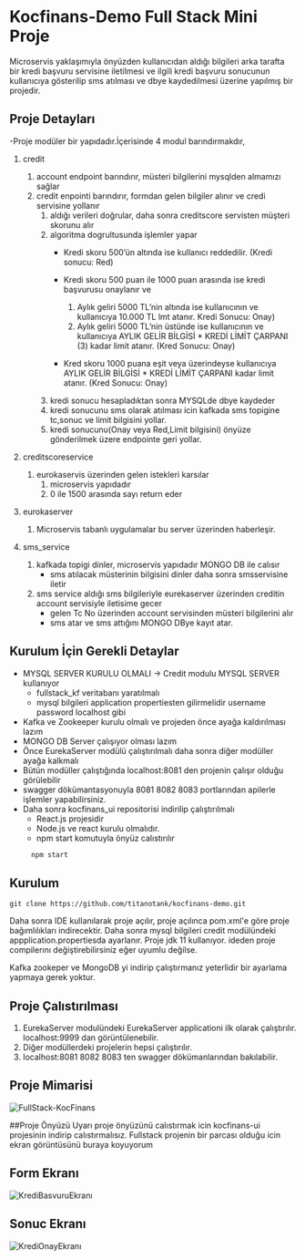 # Kocfinans-Demo Full Stack Mini Proje
Microservis yaklaşımıyla önyüzden kullanıcıdan aldığı bilgileri arka tarafta bir kredi başvuru 
servisine iletilmesi ve ilgili kredi başvuru sonucunun 
kullanıcıya gösterilip sms atılması ve dbye kaydedilmesi üzerine yapılmış bir projedir.

## Proje Detayları
-Proje modüler bir yapıdadır.İçerisinde 4 modul barındırmakdır,
1. credit
   1. account endpoint barındırır, müsteri bilgilerini mysqlden almamızı sağlar
   2. credit enpointi barındırır, formdan gelen bilgiler alınır ve credi servisine yollanır
      1. aldığı verileri doğrular, daha sonra creditscore servisten müşteri skorunu alır
      2. algoritma dogrultusunda işlemler yapar
          * Kredi skoru 500’ün altında ise kullanıcı reddedilir. (Kredi sonucu: Red)
          * Kredi skoru 500 puan ile 1000 puan arasında ise kredi başvurusu onaylanır ve
              1. Aylık geliri 5000 TL’nin altında ise kullanıcının  ve kullanıcıya 10.000 TL lmt atanır.
                  Kredi Sonucu: Onay)
              2. Aylık geliri 5000 TL’nin üstünde ise kullanıcının  ve kullanıcıya  AYLIK GELİR BİLGİSİ *
                  KREDİ LİMİT ÇARPANI (3) kadar limit atanır. (Kred Sonucu: Onay)
                  
          * Kred skoru 1000 puana eşit veya üzerindeyse kullanıcıya AYLIK GELİR BİLGİSİ *
                  KREDİ LİMİT ÇARPANI kadar limit atanır. (Kred Sonucu: Onay)
       1. kredi sonucu hesapladıktan sonra MYSQLde dbye kaydeder
       2. kredi sonucunu sms olarak atılması icin kafkada sms topigine tc,sonuc ve limit bilgisini yollar.
       3. kredi sonucunu(Onay veya Red,Limit bilgisini) önyüze gönderilmek üzere endpointe geri yollar.
2. creditscoreservice
   1. eurokaservis üzerinden gelen istekleri karsılar
      1. microservis yapıdadır
      1. 0 ile 1500 arasında sayı return eder

 
3. eurokaserver
   1. Microservis tabanlı uygulamalar bu server üzerinden haberleşir.
4. sms_service
    1. kafkada topigi dinler, microservis yapıdadır MONGO DB ile calısır
        * sms atılacak müsterinin bilgisini dinler daha sonra smsservisine iletir
    2. sms service aldığı sms bilgileriyle eurekaserver üzerinden creditin account servisiyle iletisime gecer
        * gelen Tc No üzerinden account servisinden müsteri bilgilerini alır
        * sms atar ve sms attığını MONGO DBye kayıt atar.
        
        
## Kurulum İçin Gerekli Detaylar
  * MYSQL SERVER KURULU OLMALI -> Credit modulu MYSQL SERVER kullanıyor 
     * fullstack_kf veritabanı yaratılmalı
     * mysql bilgileri application propertiesten gilirmelidir username password localhost gibi
  * Kafka ve Zookeeper kurulu olmalı ve projeden önce ayağa kaldırılması lazım
  * MONGO DB Server çalışıyor olması lazım
  * Önce EurekaServer modülü çalıştırılmalı daha sonra diğer modüller ayağa kalkmalı
  * Bütün modüller çalıştığında localhost:8081 den projenin çalışır olduğu görülebilir
  * swagger dökümantasyonuyla 8081 8082 8083 portlarından apilerle işlemler yapabilirsiniz.
  * Daha sonra kocfinans_ui repositorisi indirilip çalıştırılmalı
     * React.js projesidir
     * Node.js ve react kurulu olmalıdır.
     * npm start komutuyla önyüz calıstırılır
    ```javascript
      npm start
      ```
## Kurulum
```
git clone https://github.com/titanotank/kocfinans-demo.git
```

Daha sonra IDE kullanılarak proje açılır, proje açılınca pom.xml'e göre proje bağımlılıkları indirecektir.
Daha sonra mysql bilgileri credit modülündeki appplication.propertiesda ayarlanır.
Proje jdk 11 kullanıyor. ideden proje compilerını değiştirebilirsiniz eğer uyumlu değilse.

Kafka zookeper ve MongoDB yi indirip çalıştırmanız yeterlidir bir ayarlama yapmaya gerek yoktur.

## Proje Çalıstırılması
1. EurekaServer modulündeki EurekaServer applicationi ilk olarak çalıştırılır. localhost:9999 dan görüntülenebilir.
2. Diğer modüllerdeki projelerin hepsi çalıştırılır.
3. localhost:8081 8082 8083 ten swagger dökümanlarından bakılabilir.


## Proje Mimarisi
![FullStack-KocFinans](https://user-images.githubusercontent.com/26394549/92422955-eb5f6d00-f187-11ea-9b3e-ef4a51960d16.png)

##Proje Önyüzü
Uyarı proje önyüzünü  calıstırmak icin kocfinans-ui projesinin indirip calıstırmalısız. Fullstack projenin bir parcası olduğu icin ekran görüntüsünü buraya koyuyorum

## Form Ekranı
![KrediBasvuruEkranı](https://user-images.githubusercontent.com/26394549/92422945-e995a980-f187-11ea-9962-50cbcbabaa2e.png)

## Sonuc Ekranı
![KrediOnayEkranı](https://user-images.githubusercontent.com/26394549/92422951-eac6d680-f187-11ea-9292-68671ba5a912.png)
